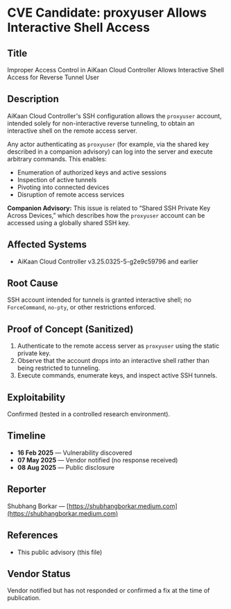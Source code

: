 # CVE Candidate: proxyuser Allows Interactive Shell Access

## Title
Improper Access Control in AiKaan Cloud Controller Allows Interactive Shell Access for Reverse Tunnel User

## Description
AiKaan Cloud Controller's SSH configuration allows the `proxyuser` account, intended solely for non-interactive reverse tunneling, to obtain an interactive shell on the remote access server.  

Any actor authenticating as `proxyuser` (for example, via the shared key described in a companion advisory) can log into the server and execute arbitrary commands. This enables:

- Enumeration of authorized keys and active sessions  
- Inspection of active tunnels  
- Pivoting into connected devices  
- Disruption of remote access services

**Companion Advisory:** This issue is related to “Shared SSH Private Key Across Devices,” which describes how the `proxyuser` account can be accessed using a globally shared SSH key.

## Affected Systems
- AiKaan Cloud Controller v3.25.0325-5-g2e9c59796 and earlier

## Root Cause
SSH account intended for tunnels is granted interactive shell; no `ForceCommand`, `no-pty`, or other restrictions enforced.

## Proof of Concept (Sanitized)
1. Authenticate to the remote access server as `proxyuser` using the static private key.  
2. Observe that the account drops into an interactive shell rather than being restricted to tunneling.  
3. Execute commands, enumerate keys, and inspect active SSH tunnels.

## Exploitability
Confirmed (tested in a controlled research environment).  

## Timeline
- **16 Feb 2025** — Vulnerability discovered  
- **07 May 2025** — Vendor notified (no response received)  
- **08 Aug 2025** — Public disclosure

## Reporter
Shubhang Borkar — [https://shubhangborkar.medium.com](https://shubhangborkar.medium.com)

## References
- This public advisory (this file)  

## Vendor Status
Vendor notified but has not responded or confirmed a fix at the time of publication.
